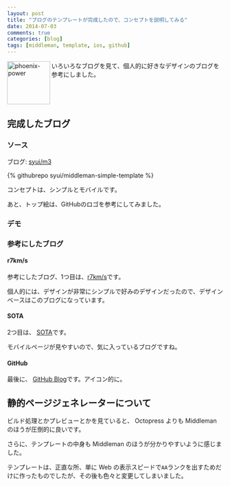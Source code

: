 ```yaml
---
layout: post
title: "ブログのテンプレートが完成したので、コンセプトを説明してみる"
date: 2014-07-03
comments: true
categories: [blog]
tags: [middleman, template, ios, github]
---
```


<img src="{{ root_url }}/images/more.png" alt="phoenix-power" align="left" width="100" height="100">いろいろなブログを見て、個人的に好きなデザインのブログを参考にしました。<!--more--><br clear="all">

<h2>完成したブログ</h2>

<h3>ソース</h3>

ブログ: <a href="http://syui.github.io/middleman/" target="_blank">syui/m3</a>

{% githubrepo  syui/middleman-simple-template %}

コンセプトは、シンプルとモバイルです。

あと、トップ絵は、GitHubのロゴを参考にしてみました。

<h3>デモ</h3>





<h3>参考にしたブログ</h3>

<h4>r7km/s</h4>

参考にしたブログ、1つ目は、<a href="http://r7kamura.github.io/" target="_blank">r7km/s</a>です。

個人的には、デザインが非常にシンプルで好みのデザインだったので、デザインベースはこのブログになっています。

<h4>SOTA</h4>

2つ目は、 <a href="http://deeeet.com/writing/" target="_blank">SOTA</a>です。

モバイルページが見やすいので、気に入っているブログですね。

<h4>GitHub</h4>

最後に、 <a href="https://github.com/blog" target="_blank">GitHub Blog</a>です。アイコン的に。

<h2>静的ページジェネレーターについて</h2>

ビルド処理とかプレビューとかを見ていると、 Octopress よりも Middleman のほうが圧倒的に良いです。

さらに、テンプレートの中身も Middleman のほうが分かりやすいように感じました。

テンプレートは、正直な所、単に Web の表示スピードで`AA`ランクを出すためだけに作ったものでしたが、その後も色々と変更してしまいました。

